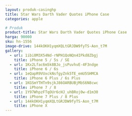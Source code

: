 ```yaml
---
layout: produk-casinghp
title: Star Wars Darth Vader Quotes iPhone Case
categories: apple

# Produk
product-title: Star Wars Darth Vader Quotes iPhone Case
harga: 90000
sku: hn-1556
image-drive: 144kOKH1yqmXQLtGRJDW9fyTS-Aon_t7M
gallery:
  - url: 1ibi0M3X54Nd-rNPH1QoNQn4IPkd8Zbgj
    title: iPhone 5 / 5s / SE
  - url: 1Kx2Lfac6m5k8BJo_jsPuvhvE-4F3ndge
    title: iPhone 6 / 6s
  - url: 1eQapR9VUxckNsfgyZnk5TE_emU5SHMCA
    title: iPhone 6 Plus / 6s Plus
  - url: 1KGSmYTHTn9sjkJ86OARBUBjMbS6N8cwc
    title: iPhone 7 / 8
  - url: 1Y97WhpzFTqOUr6cHJ_uhBRoj0w-d1m30
    title: iPhone 7 Plus / 8 Plus
  - url: 144kOKH1yqmXQLtGRJDW9fyTS-Aon_t7M
    title: iPhone X
---
```

